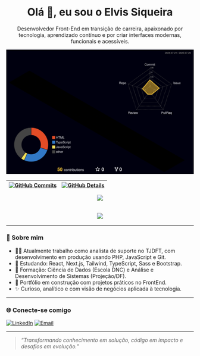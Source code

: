 

<h1 align="center">Olá 👋, eu sou o Elvis Siqueira</h1>

<p align="center">
Desenvolvedor Front-End em transição de carreira, apaixonado por tecnologia, aprendizado contínuo e por criar interfaces modernas, funcionais e acessíveis.
</p>

<p align="center">
  <img src="./profile-3d-contrib/profile-night-rainbow.svg" alt="3D GitHub Contributions" />
</p>

  
 | [![GitHub Commits](http://github-profile-summary-cards.vercel.app/api/cards/productive-time?username=ellgos&theme=dracula&utcOffset=-3)](https://github.com/vn7n24fzkq/github-profile-summary-cards) | [![GitHub Details](http://github-profile-summary-cards.vercel.app/api/cards/profile-details?username=ellgos&theme=dracula)](https://github.com/vn7n24fzkq/github-profile-summary-cards) |  
 | ----------- | ----------- |


 
  <div align="center" >
<a href="https://skillicons.dev"   >
  <img src="https://skillicons.dev/icons?i=vscode,javascript,typescript,css,html,react,next,tailwind,sass,nodejs,vue,docker,figma,git,github,gitlab,vercel,materialui,linux,styledcomponents,vercel,vite,bootstrap,flutter,mysql,firebase,regex,powershell,redhat,wordpress,au,discord,linkedin,instagram" />
</a>
  <br />

  </div>

 
##
   <div align="center" >
     <img src="https://github-profile-trophy.vercel.app/?username=ellgos-ma&theme=darkhub&margin-w=15&margin-h=15"/>
  </div>
  
---

### 🚀 Sobre mim

- 👨‍💻 Atualmente trabalho como analista de suporte no TJDFT, com desenvolvimento em produção usando PHP, JavaScript e Git.
- 📘 Estudando: React, Next.js, Tailwind, TypeScript, Sass e Bootstrap.
- 🧠 Formação: Ciência de Dados (Escola DNC) e Análise e Desenvolvimento de Sistemas (Projeção/DF).
- 💼 Portfólio em construção com projetos práticos no FrontEnd.
- ✨ Curioso, analítico e com visão de negócios aplicada à tecnologia.

---

### 🌐 Conecte-se comigo

[![LinkedIn](https://img.shields.io/badge/-LinkedIn-0077B5?style=flat&logo=linkedin&logoColor=white)](https://www.linkedin.com/in/elvisiqueira/)
[![Email](https://img.shields.io/badge/-Email-D14836?style=flat&logo=gmail&logoColor=white)](mailto:siqueiraelvis0@gmail.com)

---

> *“Transformando conhecimento em solução, código em impacto e desafios em evolução.”*




 
  
  

  



